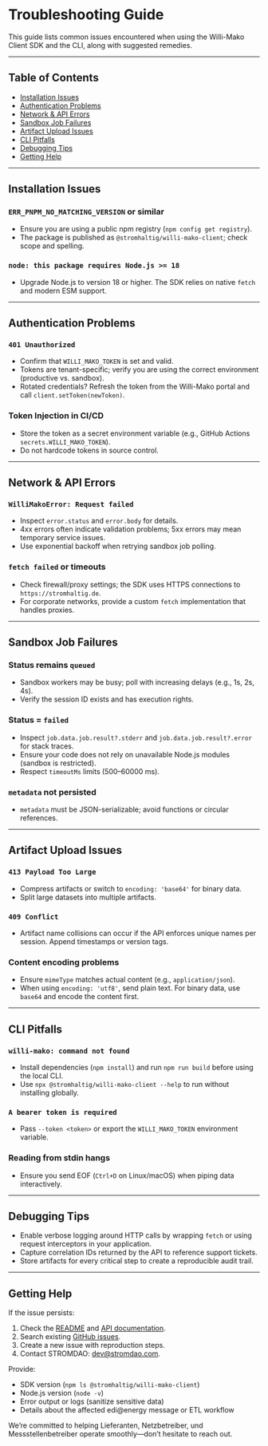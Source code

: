 # Troubleshooting Guide

This guide lists common issues encountered when using the Willi-Mako Client SDK and the CLI, along with suggested remedies.

---

## Table of Contents

- [Installation Issues](#installation-issues)
- [Authentication Problems](#authentication-problems)
- [Network & API Errors](#network--api-errors)
- [Sandbox Job Failures](#sandbox-job-failures)
- [Artifact Upload Issues](#artifact-upload-issues)
- [CLI Pitfalls](#cli-pitfalls)
- [Debugging Tips](#debugging-tips)
- [Getting Help](#getting-help)

---

## Installation Issues

### `ERR_PNPM_NO_MATCHING_VERSION` or similar
- Ensure you are using a public npm registry (`npm config get registry`).
- The package is published as `@stromhaltig/willi-mako-client`; check scope and spelling.

### `node: this package requires Node.js >= 18`
- Upgrade Node.js to version 18 or higher. The SDK relies on native `fetch` and modern ESM support.

---

## Authentication Problems

### `401 Unauthorized`
- Confirm that `WILLI_MAKO_TOKEN` is set and valid.
- Tokens are tenant-specific; verify you are using the correct environment (productive vs. sandbox).
- Rotated credentials? Refresh the token from the Willi-Mako portal and call `client.setToken(newToken)`.

### Token Injection in CI/CD
- Store the token as a secret environment variable (e.g., GitHub Actions `secrets.WILLI_MAKO_TOKEN`).
- Do not hardcode tokens in source control.

---

## Network & API Errors

### `WilliMakoError: Request failed`
- Inspect `error.status` and `error.body` for details.
- 4xx errors often indicate validation problems; 5xx errors may mean temporary service issues.
- Use exponential backoff when retrying sandbox job polling.

### `fetch failed` or timeouts
- Check firewall/proxy settings; the SDK uses HTTPS connections to `https://stromhaltig.de`.
- For corporate networks, provide a custom `fetch` implementation that handles proxies.

---

## Sandbox Job Failures

### Status remains `queued`
- Sandbox workers may be busy; poll with increasing delays (e.g., 1s, 2s, 4s).
- Verify the session ID exists and has execution rights.

### Status = `failed`
- Inspect `job.data.job.result?.stderr` and `job.data.job.result?.error` for stack traces.
- Ensure your code does not rely on unavailable Node.js modules (sandbox is restricted).
- Respect `timeoutMs` limits (500–60000 ms).

### `metadata` not persisted
- `metadata` must be JSON-serializable; avoid functions or circular references.

---

## Artifact Upload Issues

### `413 Payload Too Large`
- Compress artifacts or switch to `encoding: 'base64'` for binary data.
- Split large datasets into multiple artifacts.

### `409 Conflict`
- Artifact name collisions can occur if the API enforces unique names per session. Append timestamps or version tags.

### Content encoding problems
- Ensure `mimeType` matches actual content (e.g., `application/json`).
- When using `encoding: 'utf8'`, send plain text. For binary data, use `base64` and encode the content first.

---

## CLI Pitfalls

### `willi-mako: command not found`
- Install dependencies (`npm install`) and run `npm run build` before using the local CLI.
- Use `npx @stromhaltig/willi-mako-client --help` to run without installing globally.

### `A bearer token is required`
- Pass `--token <token>` or export the `WILLI_MAKO_TOKEN` environment variable.

### Reading from stdin hangs
- Ensure you send EOF (`Ctrl+D` on Linux/macOS) when piping data interactively.

---

## Debugging Tips

- Enable verbose logging around HTTP calls by wrapping `fetch` or using request interceptors in your application.
- Capture correlation IDs returned by the API to reference support tickets.
- Store artifacts for every critical step to create a reproducible audit trail.

---

## Getting Help

If the issue persists:

1. Check the [README](../README.md) and [API documentation](./API.md).
2. Search existing [GitHub issues](https://github.com/energychain/willi-mako-client/issues).
3. Create a new issue with reproduction steps.
4. Contact STROMDAO: [dev@stromdao.com](mailto:dev@stromdao.com).

Provide:
- SDK version (`npm ls @stromhaltig/willi-mako-client`)
- Node.js version (`node -v`)
- Error output or logs (sanitize sensitive data)
- Details about the affected edi@energy message or ETL workflow

We’re committed to helping Lieferanten, Netzbetreiber, und Messstellenbetreiber operate smoothly—don’t hesitate to reach out.
